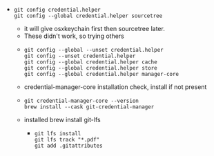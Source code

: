- ```
  git config credential.helper
  git config --global credential.helper sourcetree
  ```
	- it will give osxkeychain first then sourcetree later.
	- These didn't work, so trying others
	- ```
	  git config --global --unset credential.helper
	  git config --unset credential.helper
	  git config --global credential.helper cache
	  git config --global credential.helper store
	  git config --global credential.helper manager-core
	  ```
	- credential-manager-core installation check, install if not present
	- ```
	  git credential-manager-core --version
	  brew install --cask git-credential-manager
	  ```
	- installed brew install git-lfs
		- ```
		  git lfs install
		  git lfs track "*.pdf"
		  git add .gitattributes
		  ```